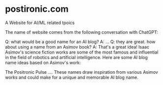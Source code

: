 # postironic.com
A Website for AI/ML related tpoics

The name of website comes from the following conversation with ChatGPT:

Q: what would be a good name for an AI blog?
A: ...
Q: they are great. how about using a name from an Asimov book?
A: That's a great idea! Isaac Asimov's science fiction works are some of the most famous and influential in the field of robotics and artificial intelligence. Here are some AI blog name ideas based on Asimov's work:

The Positronic Pulse
....
These names draw inspiration from various Asimov works and could make for a unique and memorable AI blog name.
